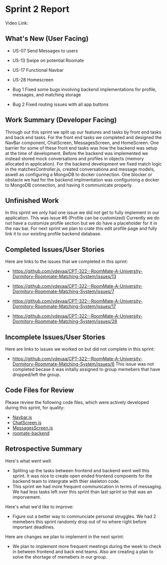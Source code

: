 # Sprint 2 Report 
Video Link: 
## What's New (User Facing)
 * US-07 Send Messages to users
 * US-13 Swipe on potential Roomate
 * US-17 Functional Navbar
 * US-28 Homescreen
 
 * Bug 1 Fixed some bugs involving backend implementations for profile, messages, and matching storage
 * Bug 2 Fixed routing issues with all app buttons

## Work Summary (Developer Facing)
Through out this sprint we split up our features and tasks by front end tasks and back end tasks. For the front end tasks we completed and designed the NavBar component, ChatScreen, MessagesScreen, and HomeScreen. One barrier for some of these front end tasks was how the backend was setup at the time of development. Before the backend was implemented we instead stored mock conversations and profiles in objects (memory allocated in application). For the backend development we fixed match logic in the matchesController.js, created conversationa and message models, aswell as configuring a MongoDB to docker connection. One blocker or obstacle we had for the backend implmentation was configuriong a docker to MongoDB connection, and having it communicate properly. 

## Unfinished Work
In this sprint we only had one issue we did not get to fully implement in our application. This was issue #6 (Profile can be customized) Currently we do not have a customize profile section but we do have a placeholder for it in the nav bar. For next sprint we plan to crate this edit profile page and fully link it to our existing profile backend database.

## Completed Issues/User Stories
Here are links to the issues that we completed in this sprint:

 * https://github.com/vdevaa/CPT-322--RoomMate-A-University-Dormitory-Roommate-Matching-System/issues/13
 
 * https://github.com/vdevaa/CPT-322--RoomMate-A-University-Dormitory-Roommate-Matching-System/issues/7
 *   https://github.com/vdevaa/CPT-322--RoomMate-A-University-Dormitory-Roommate-Matching-System/issues/17
 * https://github.com/vdevaa/CPT-322--RoomMate-A-University-Dormitory-Roommate-Matching-System/issues/28
 
 ## Incomplete Issues/User Stories
 Here are links to issues we worked on but did not complete in this sprint:
 
 * https://github.com/vdevaa/CPT-322--RoomMate-A-University-Dormitory-Roommate-Matching-System/issues/6 This issue was not completed becase it was initally assigned to group memebers that have dropped/left the group.
 
## Code Files for Review
Please review the following code files, which were actively developed during this sprint, for quality:
 * [Navbar.js](https://github.com/vdevaa/CPT-322--RoomMate-A-University-Dormitory-Roommate-Matching-System/blob/main/roommate-app/src/components/Navbar.js)
 * [ChatScreen.js](https://github.com/vdevaa/CPT-322--RoomMate-A-University-Dormitory-Roommate-Matching-System/blob/main/roommate-app/src/screens/ChatScreen.js)
 * [MessagesScreen.js](https://github.com/vdevaa/CPT-322--RoomMate-A-University-Dormitory-Roommate-Matching-System/blob/main/roommate-app/src/screens/MessagesScreen.js)
 * [roomate-backend](https://github.com/vdevaa/CPT-322--RoomMate-A-University-Dormitory-Roommate-Matching-System/tree/main/roommate-backend)
 
## Retrospective Summary
Here's what went well:
  * Spliting up the tasks between frontend and backend went well this sprint. It was nice to create open ended frontend compoents for the backend team to intergrate with thier skeleton code. 
  * This sprint we had more frequent communication in terms of messaging. We had less tasks left over this sprint than last sprint so that was an imporvement. 
 
Here's what we'd like to improve:
   * Figure out a better way to communciate personal struggles. We had 2 memebers this sprint randomly drop out of no where right before important deadlines. 
  
Here are changes we plan to implement in the next sprint:
   * We plan to implement more frequent meetings during the week to check in between frontend and back end teams. Also are creating a plan to solve the shortage of memebers in our group.
